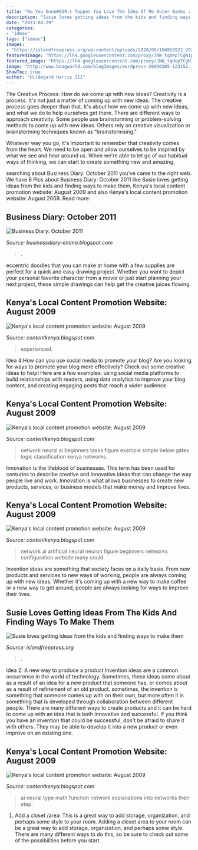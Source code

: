 ```yaml
---
title: "No You Don&#039;t Topper You Love The Idea Of Me Outer Banks : Network Ai Artificial Neural Neuron Figure Beginners Networks Configuration Website Many Could"
description: "Susie loves getting ideas from the kids and finding ways to make them"
date: "2023-04-29"
categories:
- "ideas"
tags: ["ideas"]
images:
- "https://islandfreepress.org/wp-content/uploads/2020/06/104958922_2928165850565570_682571064965405693_o-1-1200x675.png"
featuredImage: "https://lh4.googleusercontent.com/proxy/JNW_tqdepTCgN1pNIyBoWB0GDvzWLrWXeClGLdzAV7N2LdnQvP1ELbPmQ-LTDQUkkSB5D2PHnmTGl6p6GWHfya6suJsLGrNv-E_Yxy23ka2t=s0-d"
featured_image: "https://lh4.googleusercontent.com/proxy/JNW_tqdepTCgN1pNIyBoWB0GDvzWLrWXeClGLdzAV7N2LdnQvP1ELbPmQ-LTDQUkkSB5D2PHnmTGl6p6GWHfya6suJsLGrNv-E_Yxy23ka2t=s0-d"
image: "http://www.boagworld.com/blogImages/wordpress-20090305-123152.jpg"
ShowToc: true
author: "Hildegard Harris III"
---
```



The Creative Process: How do we come up with new ideas?
Creativity is a process. It's not just a matter of coming up with new ideas. The creative process goes deeper than that. It's about how we come up with new ideas, and what we do to help ourselves get there.
There are different ways to approach creativity. Some people use brainstorming or problem-solving methods to come up with new ideas. Others rely on creative visualization or brainstorming techniques known as “brainstormsing.”

Whatever way you go, it's important to remember that creativity comes from the heart. We need to be open and allow ourselves to be inspired by what we see and hear around us. When we're able to let go of our habitual ways of thinking, we can start to create something new and amazing.

	

		
searching about Business Diary: October 2011 you've came to the right web. We have 6 Pics about Business Diary: October 2011 like Susie loves getting ideas from the kids and finding ways to make them, Kenya&#039;s local content promotion website: August 2009 and also Kenya&#039;s local content promotion website: August 2009. Read more:
		
    
## Business Diary: October 2011

<img loading=lazy src="http://3.bp.blogspot.com/-pOFd1w2mtCg/Tq5CMhiMI3I/AAAAAAAAFFc/cs35jx3ZwYI/s1600/ecommerce_web_development.jpg" onerror="this.onerror=null;this.src='https://tse3.mm.bing.net/th?id=OIP.8i9wPgiIIrXTMliltlU8_gAAAA&amp;pid=15.1';" alt="Business Diary: October 2011">

_Source: businessdiary-emma.blogspot.com_

>. 

	

eccentric doodles that you can make at home with a few supplies are perfect for a quick and easy drawing project. Whether you want to depict your personal favorite character from a movie or just start planning your next project, these simple drawings can help get the creative juices flowing.

    
## Kenya&#039;s Local Content Promotion Website: August 2009

<img loading=lazy src="http://www.boagworld.com/blogImages/wordpress-20090305-123152.jpg" onerror="this.onerror=null;this.src='https://tse4.mm.bing.net/th?id=OIP.IfMcbMHQo3IRv5zy27ETxAHaEs&amp;pid=15.1';" alt="Kenya&#039;s local content promotion website: August 2009">

_Source: contentkenya.blogspot.com_

>experienced. 

	

Idea 4:How can you use social media to promote your blog?
Are you looking for ways to promote your blog more effectively? Check out some creative ideas to help! Here are a few examples: using social media platforms to build relationships with readers, using data analytics to improve your blog content, and creating engaging posts that reach a wider audience.

    
## Kenya&#039;s Local Content Promotion Website: August 2009

<img loading=lazy src="http://www.codeproject.com/KB/recipes/NeuralNetwork_1/LogicGates.png" onerror="this.onerror=null;this.src='https://tse2.mm.bing.net/th?id=OIP.ysaI4RX1jNF0aNErlJZ0xgAAAA&amp;pid=15.1';" alt="Kenya&#039;s local content promotion website: August 2009">

_Source: contentkenya.blogspot.com_

>network neural ai beginners tasks figure example simple below gates logic classification kenya networks. 

	

Innovation is the lifeblood of businesses. This term has been used for centuries to describe creative and innovative ideas that can change the way people live and work. Innovation is what allows businesses to create new products, services, or business models that make money and improve lives.

    
## Kenya&#039;s Local Content Promotion Website: August 2009

<img loading=lazy src="https://lh4.googleusercontent.com/proxy/JNW_tqdepTCgN1pNIyBoWB0GDvzWLrWXeClGLdzAV7N2LdnQvP1ELbPmQ-LTDQUkkSB5D2PHnmTGl6p6GWHfya6suJsLGrNv-E_Yxy23ka2t=s0-d" onerror="this.onerror=null;this.src='https://tse3.mm.bing.net/th?id=OIP.MxDY6vN3HneAl3ghk6QLHAHaDW&amp;pid=15.1';" alt="Kenya&#039;s local content promotion website: August 2009">

_Source: contentkenya.blogspot.com_

>network ai artificial neural neuron figure beginners networks configuration website many could. 

	

Invention ideas are something that society faces on a daily basis. From new products and services to new ways of working, people are always coming up with new ideas. Whether it's coming up with a new way to make coffee or a new way to get around, people are always looking for ways to improve their lives. 

    
## Susie Loves Getting Ideas From The Kids And Finding Ways To Make Them

<img loading=lazy src="https://islandfreepress.org/wp-content/uploads/2020/06/104958922_2928165850565570_682571064965405693_o-1-1200x675.png" onerror="this.onerror=null;this.src='https://tse3.mm.bing.net/th?id=OIP.qXTyDWfiXbblnxAdO0L18AHaEK&amp;pid=15.1';" alt="Susie loves getting ideas from the kids and finding ways to make them">

_Source: islandfreepress.org_

>. 

	

Idea 2: A new way to produce a product
Invention ideas are a common occurrence in the world of technology. Sometimes, these ideas come about as a result of an idea for a new product that someone has, or comes about as a result of refinement of an old product. sometimes, the invention is something that someone comes up with on their own, but more often it is something that is developed through collaboration between different people. There are many different ways to create products and it can be hard to come up with an idea that is both innovative and successful. If you think you have an invention that could be successful, don’t be afraid to share it with others. They may be able to develop it into a new product or even improve on an existing one.

    
## Kenya&#039;s Local Content Promotion Website: August 2009

<img loading=lazy src="https://lh5.googleusercontent.com/proxy/Tc0GLIod00sht508jmzJ1zMQqXenCFNOQUMqw0DgZADS9ug3S0baLRTU-8GRNKbiqqHg0aSn5PhhSz0cEnehk2h6KAcN-Okaj124SsvSJDCOtg=s0-d" onerror="this.onerror=null;this.src='https://tse2.mm.bing.net/th?id=OIP.2_tgLrfLUXqWIsX8to8R6QAAAA&amp;pid=15.1';" alt="Kenya&#039;s local content promotion website: August 2009">

_Source: contentkenya.blogspot.com_

>ai neural type math function network explanations into networks then step. 

	

1. Add a closet /area: This is a great way to add storage, organization, and perhaps some style to your room.
Adding a closet area to your room can be a great way to add storage, organization, and perhaps some style. There are many different ways to do this, so be sure to check out some of the possibilities before you start.

